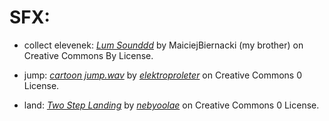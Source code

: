# SFX:
- collect elevenek:
	[*Lum Sounddd*](https://freesound.org/people/OwlStorm/sounds/404750/) by MaiciejBiernacki (my brother) on Creative Commons By License.

- jump: [*cartoon jump.wav*](https://freesound.org/people/elektroproleter/sounds/157569/) by [*elektroproleter*](https://freesound.org/people/elektroproleter/) on Creative Commons 0 License.

- land: [*Two Step Landing*](https://freesound.org/people/nebyoolae/sounds/318066/) by [*nebyoolae*](https://freesound.org/people/nebyoolae/) on Creative Commons 0 License.